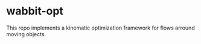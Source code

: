 # wabbit-opt
This repo implements a kinematic optimization framework for flows arround moving objects.
